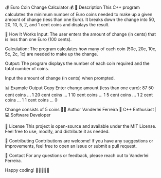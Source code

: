 💰 Euro Coin Change Calculator 💰
📝 Description
This C++ program calculates the minimum number of Euro coins needed to make up a given amount of change (less than one Euro). It breaks down the change into 50, 20, 10, 5, 2, and 1 cent coins and displays the result.

🚀 How It Works
Input: The user enters the amount of change (in cents) that is less than one Euro (100 cents).

Calculation: The program calculates how many of each coin (50c, 20c, 10c, 5c, 2c, 1c) are needed to make up the change.

Output: The program displays the number of each coin required and the total number of coins.

Input the amount of change (in cents) when prompted.

📊 Example Output
Copy
Enter change amount (less than one euro): 87
50 cent coins ... 1
20 cent coins ... 1
10 cent coins ... 1
 5 cent coins ... 1
 2 cent coins ... 1
 1 cent coins ... 0

Change consists of 5 coins
🧑‍💻 Author
Vanderlei Ferreira
🚀 C++ Enthusiast | 💻 Software Developer

📜 License
This project is open-source and available under the MIT License. Feel free to use, modify, and distribute it as needed.

🙌 Contributing
Contributions are welcome! If you have any suggestions or improvements, feel free to open an issue or submit a pull request.

📧 Contact
For any questions or feedback, please reach out to Vanderlei Ferreira.

Happy coding! 🎉👨‍💻👩‍💻

